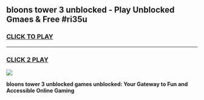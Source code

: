 
## bloons tower 3 unblocked - Play Unblocked Gmaes & Free #ri35u
<h3>
<a href="https://news.freeplayer.one?title=bloons_tower_3_unblocked&ref=03M">CLICK TO PLAY</a></h3>
<hr>

<h3>
<a href="https://news.freeplayer.one?title=bloons_tower_3_unblocked&ref=03M">CLICK 2 PLAY</a>
  
</h3>

<a href="https://news.freeplayer.one?title=bloons_tower_3_unblocked&ref=03M"><img src="https://clearcache.store/games.png"></a>


**bloons tower 3 unblocked games unblocked: Your Gateway to Fun and Accessible Online Gaming**
